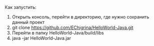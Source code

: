 Как запустить:
1) Открыть консоль, перейти в директорию, где нужно сохранить данный проект
2) git clone https://github.com/EChigrina/HelloWorld-Java.git
3) Перейти в папку HelloWorld-Java/build/libs
4) java -jar HelloWorld-Java.jar

